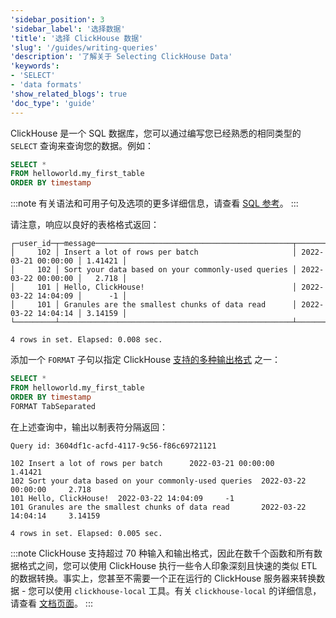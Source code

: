 ```yaml
---
'sidebar_position': 3
'sidebar_label': '选择数据'
'title': '选择 ClickHouse 数据'
'slug': '/guides/writing-queries'
'description': '了解关于 Selecting ClickHouse Data'
'keywords':
- 'SELECT'
- 'data formats'
'show_related_blogs': true
'doc_type': 'guide'
---
```


ClickHouse 是一个 SQL 数据库，您可以通过编写您已经熟悉的相同类型的 `SELECT` 查询来查询您的数据。例如：

```sql
SELECT *
FROM helloworld.my_first_table
ORDER BY timestamp
```

:::note
有关语法和可用子句及选项的更多详细信息，请查看 [SQL 参考](../sql-reference/statements/select/index.md)。
:::

请注意，响应以良好的表格格式返回：

```response
┌─user_id─┬─message────────────────────────────────────────────┬───────────timestamp─┬──metric─┐
│     102 │ Insert a lot of rows per batch                     │ 2022-03-21 00:00:00 │ 1.41421 │
│     102 │ Sort your data based on your commonly-used queries │ 2022-03-22 00:00:00 │   2.718 │
│     101 │ Hello, ClickHouse!                                 │ 2022-03-22 14:04:09 │      -1 │
│     101 │ Granules are the smallest chunks of data read      │ 2022-03-22 14:04:14 │ 3.14159 │
└─────────┴────────────────────────────────────────────────────┴─────────────────────┴─────────┘

4 rows in set. Elapsed: 0.008 sec.
```

添加一个 `FORMAT` 子句以指定 ClickHouse [支持的多种输出格式](../interfaces/formats.md) 之一：
```sql
SELECT *
FROM helloworld.my_first_table
ORDER BY timestamp
FORMAT TabSeparated
```

在上述查询中，输出以制表符分隔返回：

```response
Query id: 3604df1c-acfd-4117-9c56-f86c69721121

102 Insert a lot of rows per batch      2022-03-21 00:00:00     1.41421
102 Sort your data based on your commonly-used queries  2022-03-22 00:00:00     2.718
101 Hello, ClickHouse!  2022-03-22 14:04:09     -1
101 Granules are the smallest chunks of data read       2022-03-22 14:04:14     3.14159

4 rows in set. Elapsed: 0.005 sec.
```

:::note
ClickHouse 支持超过 70 种输入和输出格式，因此在数千个函数和所有数据格式之间，您可以使用 ClickHouse 执行一些令人印象深刻且快速的类似 ETL 的数据转换。事实上，您甚至不需要一个正在运行的 ClickHouse 服务器来转换数据 - 您可以使用 `clickhouse-local` 工具。有关 `clickhouse-local` 的详细信息，请查看 [文档页面](../operations/utilities/clickhouse-local.md)。
:::
